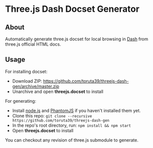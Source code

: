 Three.js Dash Docset Generator
==============================

## About

Automatically generate three.js docset for local browsing in [Dash](http://kapeli.com/dash) from three.js official HTML docs.

## Usage

For installing docset:

* Download ZIP: <https://github.com/toruta39/threejs-dash-gen/archive/master.zip>
* Unarchive and open **threejs.docset** to install

For generating:

* Install [node.js](http://nodejs.org/) and [PhantomJS](http://phantomjs.org/) if you haven't installed them yet.
* Clone this repo: `git clone --recursive https://github.com/toruta39/threejs-dash-gen`
* In the repo's root directory, run: `npm install && npm start`
* Open **threejs.docset** to install

You can checkout any revision of three.js submodule to generate.

